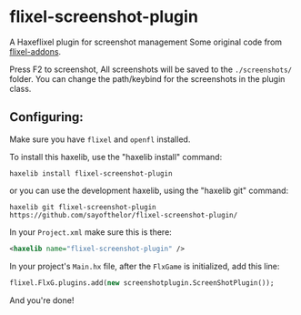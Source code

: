 # flixel-screenshot-plugin
A Haxeflixel plugin for screenshot management
Some original code from [flixel-addons](http://lib.haxe.org/p/flixel-addons).

Press F2 to screenshot, All screenshots will be saved to the `./screenshots/` folder.
You can change the path/keybind for the screenshots in the plugin class.

## Configuring:
Make sure you have `flixel` and `openfl` installed.

To install this haxelib, use the "haxelib install" command:
```
haxelib install flixel-screenshot-plugin
```
or you can use the development haxelib, using the "haxelib git" command:
```
haxelib git flixel-screenshot-plugin https://github.com/sayofthelor/flixel-screenshot-plugin/
```

In your `Project.xml` make sure this is there:
```xml
<haxelib name="flixel-screenshot-plugin" />
```

In your project's `Main.hx` file, after the `FlxGame` is initialized, add this line:
```haxe
flixel.FlxG.plugins.add(new screenshotplugin.ScreenShotPlugin());
```
And you're done!
